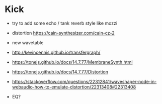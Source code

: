 # Kick

- try to add some echo / tank reverb style like mozzi

- distortion https://cain-synthesizer.com/cain-cz-2
- new wavetable

- http://kevincennis.github.io/transfergraph/

- https://tonejs.github.io/docs/14.7.77/MembraneSynth.html
- https://tonejs.github.io/docs/14.7.77/Distortion
- https://stackoverflow.com/questions/22312841/waveshaper-node-in-webaudio-how-to-emulate-distortion/22313408#22313408

- EQ?
